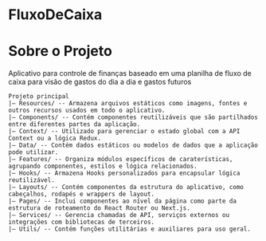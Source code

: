 # FluxoDeCaixa
 
# Sobre o Projeto
Aplicativo para controle de finanças baseado em uma planilha de fluxo de caixa para visão de gastos do dia a dia e gastos futuros


``` text
Projeto principal
|— Resources/ -- Armazena arquivos estáticos como imagens, fontes e outros recursos usados em todo o aplicativo.
|— Components/ -- Contém componentes reutilizáveis que são partilhados entre diferentes partes da aplicação.
|— Context/ -- Utilizado para gerenciar o estado global com a API Context ou a lógica Redux.
|— Data/ -- Contém dados estáticos ou modelos de dados que a aplicação pode utilizar.
|— Features/ -- Organiza módulos específicos de caraterísticas, agrupando componentes, estilos e lógica relacionados.
|— Hooks/ -- Armazena Hooks personalizados para encapsular lógica reutilizável.
|— Layouts/ -- Contém componentes da estrutura do aplicativo, como cabeçalhos, rodapés e wrappers de layout.
|— Pages/ -- Inclui componentes ao nível da página como parte da estrutura de roteamento do React Router ou Next.js.
|— Services/ -- Gerencia chamadas de API, serviços externos ou integrações com bibliotecas de terceiros.
|— Utils/ -- Contém funções utilitárias e auxiliares para uso geral.

``` 
